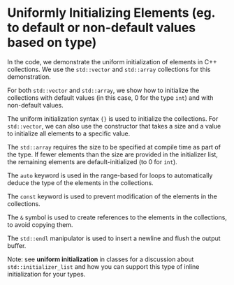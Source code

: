# Uniformly Initializing Elements (eg. to default or non-default values based on type)

In the code, we demonstrate the uniform initialization of elements in C++ collections. We use the `std::vector` and `std::array` collections for this demonstration. 

For both `std::vector` and `std::array`, we show how to initialize the collections with default values (in this case, 0 for the type `int`) and with non-default values. 

The uniform initialization syntax `{}` is used to initialize the collections. For `std::vector`, we can also use the constructor that takes a size and a value to initialize all elements to a specific value. 

The `std::array` requires the size to be specified at compile time as part of the type. If fewer elements than the size are provided in the initializer list, the remaining elements are default-initialized (to 0 for `int`). 

The `auto` keyword is used in the range-based for loops to automatically deduce the type of the elements in the collections. 

The `const` keyword is used to prevent modification of the elements in the collections. 

The `&` symbol is used to create references to the elements in the collections, to avoid copying them. 

The `std::endl` manipulator is used to insert a newline and flush the output buffer.

Note: see __uniform initialization__ in classes for a discussion about `std::initializer_list` and how you can support this type of inline initialization for your types.
